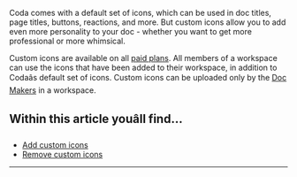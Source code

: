 Coda comes with a default set of icons, which can be used in doc titles, page titles, buttons, reactions, and more. But custom icons allow you to add even more personality to your doc - whether you want to get more professional or more whimsical.



Custom icons are available on all [paid plans](https://coda.io/pricing). All members of a workspace can use the icons that have been added to their workspace, in addition to Codaâs default set of icons. Custom icons can be uploaded only by the [Doc Makers](https://help.coda.io/en/articles/3388781-roles-in-coda-doc-makers-admins-and-editors#h_db9c340781) in a workspace.



Within this article youâll find...
----------------------------------


* [Add custom icons](#h_2b292c9ed8)
* [Remove custom icons](#h_052b479d2d)



---